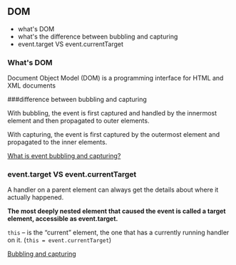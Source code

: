## DOM

- what's DOM
- what's the difference between bubbling and capturing
- event.target VS event.currentTarget



### What's DOM

Document Object Model (DOM) is a programming interface for HTML and XML documents



###difference between bubbling and capturing



With bubbling, the event is first captured and handled by the innermost element and then propagated to outer elements.

With capturing, the event is first captured by the outermost element and propagated to the inner elements.



[What is event bubbling and capturing?](https://stackoverflow.com/questions/4616694/what-is-event-bubbling-and-capturing)



### event.target VS event.currentTarget

A handler on a parent element can always get the details about where it actually happened.

**The most deeply nested element that caused the event is called a target element, accessible as event.target.**

`this` – is the “current” element, the one that has a currently running handler on it. (`this = event.currentTarget`)



[Bubbling and capturing](https://javascript.info/bubbling-and-capturing) 